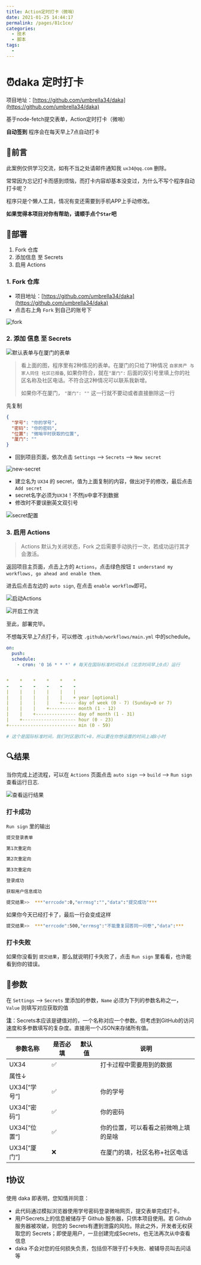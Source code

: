 ```yaml
---
title: Action定时打卡（微哨）
date: 2021-01-25 14:44:17
permalink: /pages/81c1ce/
categories: 
  - 技术
  - 脚本
tags: 
  - 
---
```

# ⏰daka 定时打卡

项目地址：[https://github.com/umbrella34/daka](https://github.com/umbrella34/daka)

基于node-fetch提交表单，Action定时打卡（微哨） 

**自动签到**  程序会在每天早上7点自动打卡

## 📝前言

此案例仅供学习交流，如有不当之处请邮件通知我 `ux34@qq.com` 删除。

常常因为忘记打卡而感到烦恼，而打卡内容却基本没变过，为什么不写个程序自动打卡呢？

程序只是个懒人工具，情况有变还需要到手机APP上手动修改。

**如果觉得本项目对你有帮助，请顺手点个`Star`吧**

## 📐部署

1. Fork 仓库
2. 添加信息 至 Secrets
3. 启用 Actions

### 1. Fork 仓库

- 项目地址：[https://github.com/umbrella34/daka](https://github.com/umbrella34/daka)
- 点击右上角 `Fork` 到自己的账号下

![fork](https://gitee.com/umbrella34/blogImage/raw/master/img/qpXowZmIWeEUyrJ.png)

### 2. 添加 信息 至 Secrets

![默认表单与在厦门的表单](https://gitee.com/umbrella34/blogImage/raw/master/img/image-20210125193708385.png)

> 看上面的图，程序里有2种情况的表单。在厦门的只给了1种情况 `自家房产 与家人同住 社区已报备`, 如果你符合，就在`"厦门":` 后面的双引号里填上你的社区名称及社区电话。不符合这2种情况可以联系我新增。
>
> 如果你不在厦门， `"厦门": ""` 这一行就不要动或者直接删除这一行

先复制

```json
{
  "学号": "你的学号",
  "密码": "你的密码",
  "位置": "微哨平时获取的位置",
  "厦门": ""
}
```

- 回到项目页面，依次点击 `Settings` --> `Secrets` --> `New secret`

![new-secret](https://gitee.com/umbrella34/blogImage/raw/master/img/sxTuBFtRvzSgUaA.png)

- 建立名为 `UX34` 的 secret，值为上面复制的内容，做出对于的修改，最后点击`Add secret`
- secret名字必须为`UX34`！不然js中拿不到数据
- 修改时不要误删英文双引号

![secret配置](https://gitee.com/umbrella34/blogImage/raw/master/img/image-20210125143311613.png)

### 3. 启用 Actions

> Actions 默认为关闭状态，Fork 之后需要手动执行一次，若成功运行其才会激活。

返回项目主页面，点击上方的 `Actions`，点击绿色按钮 `I understand my workflows, go ahead and enable them`. 

进去后点击左边的 `auto sign`, 在点击 `enable workflow`即可。

![启动Actions](https://gitee.com/umbrella34/blogImage/raw/master/img/image-20210125195239213.png)

![开启工作流](https://gitee.com/umbrella34/blogImage/raw/master/img/image-20210125210230591.png)

至此，部署完毕。

不想每天早上7点打卡，可以修改 `.github/workflows/main.yml`  中的schedule。

```yaml
on:
  push:
  schedule:
    - cron: '0 16 * * *' # 每天在国际标准时间16点（北京时间早上0点）运行


*    *    *    *    *    *
-    -    -    -    -    -
|    |    |    |    |    |
|    |    |    |    |    + year [optional]
|    |    |    |    +----- day of week (0 - 7) (Sunday=0 or 7)
|    |    |    +---------- month (1 - 12)
|    |    +--------------- day of month (1 - 31)
|    +-------------------- hour (0 - 23)
+------------------------- min (0 - 59)
 
# 这个是国际标准时间，我们时区是UTC+8，所以要在你想设置的时间上减8小时
```

## 🔍结果

当你完成上述流程，可以在 `Actions` 页面点击 `auto sign` --> `build` --> `Run sign` 查看运行日志.

![查看运行结果](https://gitee.com/umbrella34/blogImage/raw/master/img/image-20210125212841095.png)


### 打卡成功

`Run sign` 里的输出

```sh
提交登录表单

第1次重定向

第2次重定向

第3次重定向

登录成功

获取用户信息成功

提交结果>>  ***"errcode":0,"errmsg":"","data":"提交成功"***
```

如果你今天已经打卡了，最后一行会变成这样

```sh
提交结果>>  ***"errcode":500,"errmsg":"不能重复回答同一问卷","data":***
```

### 打卡失败

如果你没看到 `提交结果`，那么就说明打卡失败了，点击  `Run sign` 里看看，也许能看到你的错误。

## 🧬参数

在 `Settings` --> `Secrets` 里添加的参数，`Name` 必须为下列的参数名称之一，`Value` 则填写对应获取的值

**注**：Secrets本应该是键值对的，一个名称对应一个参数。但考虑到GitHub的访问速度和多参数填写的复杂度。直接用一个JSON来存储所有值。

| 参数名称     | 是否必填 | 默认值 | 说明                                 |
| ------------ | -------- | ------ | ------------------------------------ |
| UX34         | ✅        |        | 打卡过程中需要用到的数据             |
| 属性↓        |          |        |                                      |
| UX34[”学号“] | ✅        |        | 你的学号                             |
| UX34[”密码“] | ✅        |        | 你的密码                             |
| UX34[”位置“] | ✅        |        | 你的位置，可以看看之前微哨上填的是啥 |
| UX34[”厦门“] | ❌        |        | 在厦门的填，社区名称+社区电话        |

## ❗️协议

使用 daka 即表明，您知情并同意：

- 此代码通过模拟浏览器使用学号密码登录微哨网页，提交表单完成打卡。
- 用户Secrets上的信息被储存于 Github 服务器，只供本项目使用。若 Github 服务器被攻破，则您的 Secrets有遭到泄露的风险。除此之外，开发者无权获取您的 Secrets；即使是用户，一旦创建完成Secrets，也无法再次从中查看信息
- daka 不会对您的任何损失负责，包括但不限于打卡失败、被辅导员叫去问话等